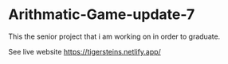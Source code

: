 # Arithmatic-Game-update-7

This the senior project that i am working on in order to graduate.

See live website https://tigersteins.netlify.app/
